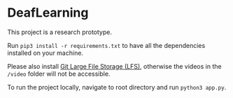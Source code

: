 # DeafLearning

This project is a research prototype. 

Run `pip3 install -r requirements.txt` to have all the dependencies installed on your machine.

Please also install [Git Large File Storage (LFS)](https://git-lfs.com/), otherwise the videos in the `/video` folder will not be accessible.

To run the project locally, navigate to root directory and run `python3 app.py`.
